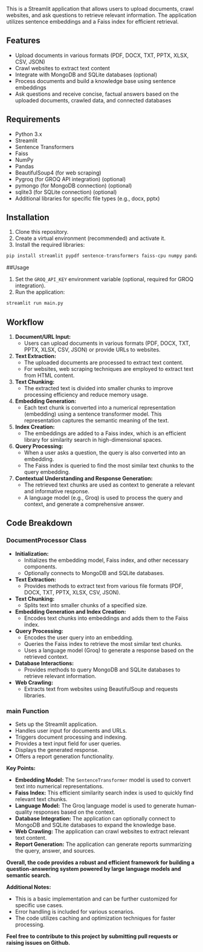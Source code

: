 This is a Streamlit application that allows users to upload documents, crawl websites, and ask questions to retrieve relevant information.  The application utilizes sentence embeddings and a Faiss index for efficient retrieval.

## Features

- Upload documents in various formats (PDF, DOCX, TXT, PPTX, XLSX, CSV, JSON)
- Crawl websites to extract text content
- Integrate with MongoDB and SQLite databases (optional)
- Process documents and build a knowledge base using sentence embeddings
- Ask questions and receive concise, factual answers based on the uploaded documents, crawled data, and connected databases

## Requirements

- Python 3.x
- Streamlit
- Sentence Transformers
- Faiss
- NumPy
- Pandas
- BeautifulSoup4 (for web scraping)
- Pygroq (for GROQ API integration) (optional)
- pymongo (for MongoDB connection) (optional)
- sqlite3 (for SQLite connection) (optional)
- Additional libraries for specific file types (e.g., docx, pptx)

## Installation

1. Clone this repository.
2. Create a virtual environment (recommended) and activate it.
3. Install the required libraries:

```bash
pip install streamlit pypdf sentence-transformers faiss-cpu numpy pandas requests beautifulsoup4 python-docx python-pptx python-dotenv pymongo sqlite3
```

##Usage

1. Set the `GROQ_API_KEY` environment variable (optional, required for GROQ integration).
2. Run the application:

```bash
streamlit run main.py
```

## Workflow

1. **Document/URL Input:**
   - Users can upload documents in various formats (PDF, DOCX, TXT, PPTX, XLSX, CSV, JSON) or provide URLs to websites.
2. **Text Extraction:**
   - The uploaded documents are processed to extract text content.
   - For websites, web scraping techniques are employed to extract text from HTML content.
3. **Text Chunking:**
   - The extracted text is divided into smaller chunks to improve processing efficiency and reduce memory usage.
4. **Embedding Generation:**
   - Each text chunk is converted into a numerical representation (embedding) using a sentence transformer model. This representation captures the semantic meaning of the text.
5. **Index Creation:**
   - The embeddings are added to a Faiss index, which is an efficient library for similarity search in high-dimensional spaces.
6. **Query Processing:**
   - When a user asks a question, the query is also converted into an embedding.
   - The Faiss index is queried to find the most similar text chunks to the query embedding.
7. **Contextual Understanding and Response Generation:**
   - The retrieved text chunks are used as context to generate a relevant and informative response.
   - A language model (e.g., Groq) is used to process the query and context, and generate a comprehensive answer.

## Code Breakdown

### DocumentProcessor Class

- **Initialization:**
  - Initializes the embedding model, Faiss index, and other necessary components.
  - Optionally connects to MongoDB and SQLite databases.
- **Text Extraction:**
  - Provides methods to extract text from various file formats (PDF, DOCX, TXT, PPTX, XLSX, CSV, JSON).
- **Text Chunking:**
  - Splits text into smaller chunks of a specified size.
- **Embedding Generation and Index Creation:**
  - Encodes text chunks into embeddings and adds them to the Faiss index.
- **Query Processing:**
  - Encodes the user query into an embedding.
  - Queries the Faiss index to retrieve the most similar text chunks.
  - Uses a language model (Groq) to generate a response based on the retrieved context.
- **Database Interactions:**
  - Provides methods to query MongoDB and SQLite databases to retrieve relevant information.
- **Web Crawling:**
  - Extracts text from websites using BeautifulSoup and requests libraries.

### main Function

- Sets up the Streamlit application.
- Handles user input for documents and URLs.
- Triggers document processing and indexing.
- Provides a text input field for user queries.
- Displays the generated response.
- Offers a report generation functionality.

**Key Points:**

- **Embedding Model:** The `SentenceTransformer` model is used to convert text into numerical representations.
- **Faiss Index:** This efficient similarity search index is used to quickly find relevant text chunks.
- **Language Model:** The Groq language model is used to generate human-quality responses based on the context.
- **Database Integration:** The application can optionally connect to MongoDB and SQLite databases to expand the knowledge base.
- **Web Crawling:** The application can crawl websites to extract relevant text content.
- **Report Generation:** The application can generate reports summarizing the query, answer, and sources.

**Overall, the code provides a robust and efficient framework for building a question-answering system powered by large language models and semantic search.**

**Additional Notes:**

- This is a basic implementation and can be further customized for specific use cases.
- Error handling is included for various scenarios.
- The code utilizes caching and optimization techniques for faster processing.

**Feel free to contribute to this project by submitting pull requests or raising issues on Github.**
